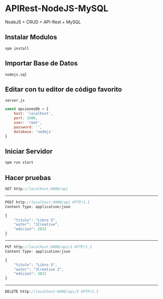 # APIRest-NodeJS-MySQL
NodeJS + CRUD + API-Rest + MySQL


## Instalar Modulos
```npm install```

## Importar Base de Datos
```nodejs.sql```

## Editar con tu editor de código favorito
```server.js```

```javascript
const opcionesDb = {
    host: 'localhost',
    port: 3306,
    user: 'root',
    password: '',
    database: 'nodejs'
}
```

## Iniciar Servidor
```javascript
npm run start
```

## Hacer pruebas
```javascript
GET http://localhost:9000/api
```

---------------------------------

```javascript
POST http://localhost:9000/api HTTP/1.1
Content-Type: application/json

{
    "titulo": "Libro 5",
    "autor": "JCreative",
    "edicion": 2022
}
```

---------------------------------

```javascript
PUT http://localhost:9000/api/1 HTTP/1.1
Content-Type: application/json

{
    "titulo": "Libro 5",
    "autor": "JCreative 2",
    "edicion": 2021
}
```

---------------------------------

```javascript
DELETE http://localhost:9000/api/5 HTTP/1.1
```
